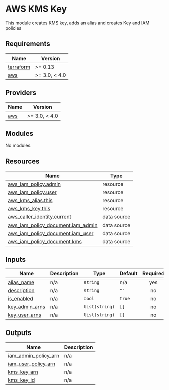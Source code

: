 # AWS KMS Key
This module creates KMS key, adds an alias and creates Key and IAM policies

## Requirements

| Name | Version |
|------|---------|
| <a name="requirement_terraform"></a> [terraform](#requirement\_terraform) | >= 0.13 |
| <a name="requirement_aws"></a> [aws](#requirement\_aws) | >= 3.0, < 4.0 |

## Providers

| Name | Version |
|------|---------|
| <a name="provider_aws"></a> [aws](#provider\_aws) | >= 3.0, < 4.0 |

## Modules

No modules.

## Resources

| Name | Type |
|------|------|
| [aws_iam_policy.admin](https://registry.terraform.io/providers/hashicorp/aws/latest/docs/resources/iam_policy) | resource |
| [aws_iam_policy.user](https://registry.terraform.io/providers/hashicorp/aws/latest/docs/resources/iam_policy) | resource |
| [aws_kms_alias.this](https://registry.terraform.io/providers/hashicorp/aws/latest/docs/resources/kms_alias) | resource |
| [aws_kms_key.this](https://registry.terraform.io/providers/hashicorp/aws/latest/docs/resources/kms_key) | resource |
| [aws_caller_identity.current](https://registry.terraform.io/providers/hashicorp/aws/latest/docs/data-sources/caller_identity) | data source |
| [aws_iam_policy_document.iam_admin](https://registry.terraform.io/providers/hashicorp/aws/latest/docs/data-sources/iam_policy_document) | data source |
| [aws_iam_policy_document.iam_user](https://registry.terraform.io/providers/hashicorp/aws/latest/docs/data-sources/iam_policy_document) | data source |
| [aws_iam_policy_document.kms](https://registry.terraform.io/providers/hashicorp/aws/latest/docs/data-sources/iam_policy_document) | data source |

## Inputs

| Name | Description | Type | Default | Required |
|------|-------------|------|---------|:--------:|
| <a name="input_alias_name"></a> [alias\_name](#input\_alias\_name) | n/a | `string` | n/a | yes |
| <a name="input_description"></a> [description](#input\_description) | n/a | `string` | `""` | no |
| <a name="input_is_enabled"></a> [is\_enabled](#input\_is\_enabled) | n/a | `bool` | `true` | no |
| <a name="input_key_admin_arns"></a> [key\_admin\_arns](#input\_key\_admin\_arns) | n/a | `list(string)` | `[]` | no |
| <a name="input_key_user_arns"></a> [key\_user\_arns](#input\_key\_user\_arns) | n/a | `list(string)` | `[]` | no |

## Outputs

| Name | Description |
|------|-------------|
| <a name="output_iam_admin_policy_arn"></a> [iam\_admin\_policy\_arn](#output\_iam\_admin\_policy\_arn) | n/a |
| <a name="output_iam_user_policy_arn"></a> [iam\_user\_policy\_arn](#output\_iam\_user\_policy\_arn) | n/a |
| <a name="output_kms_key_arn"></a> [kms\_key\_arn](#output\_kms\_key\_arn) | n/a |
| <a name="output_kms_key_id"></a> [kms\_key\_id](#output\_kms\_key\_id) | n/a |
